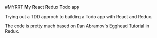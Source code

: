 #MYRRT
**M**y **R**eact **R**edux **T**odo app

Trying out a TDD approch to building a Todo app with React and Redux.

The code is pretty much based on Dan Abramov's Egghead [Tutorial](https://egghead.io/lessons/javascript-redux-the-single-immutable-state-tree) in Redux.
